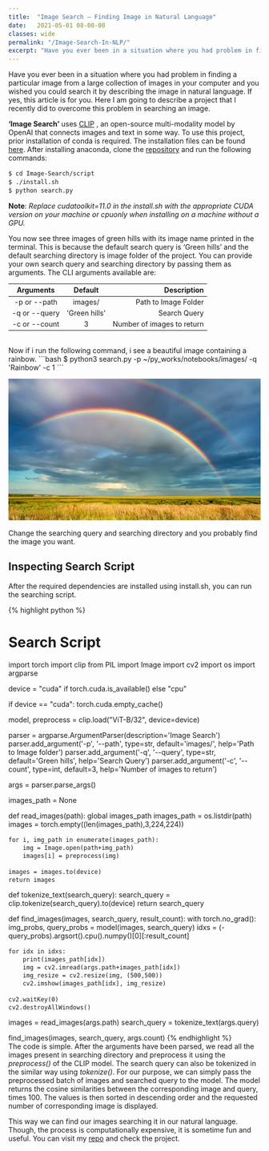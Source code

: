 ```yaml
---
title:  "Image Search — Finding Image in Natural Language"
date:   2021-05-01 08-00-00 
classes: wide
permalink: "/Image-Search-In-NLP/"
excerpt: "Have you ever been in a situation where you had problem in finding a particular image from a large collection of images in your computer?"
---
```

Have you ever been in a situation where you had problem in finding a particular image from a large collection of images in your computer and you wished you could search it by describing the image in natural language. If yes, this article is for you. Here I am going to describe a project that I recently did to overcome this problem in searching an image.

**‘Image Search’** uses [CLIP](https://github.com/openai/CLIP) , an open-source multi-modality model by OpenAI that connects images and text in some way. To use this project, prior installation of conda is required. The installation files can be found [here](https://www.anaconda.com/products/individual). After installing anaconda, clone the [repository](https://github.com/samiptimalsena/Image-Search) and run the following commands:

```bash
$ cd Image-Search/script
$ ./install.sh 
$ python search.py
```

**Note**: *Replace cudatoolkit=11.0 in the install.sh with the appropriate CUDA version on your machine or cpuonly when installing on a machine without a GPU.*

You now see three images of green hills with its image name printed in the terminal. This is because the default search query is ‘Green hills’ and the default searching directory is image folder of the project. You can provide your own search query and searching directory by passing them as arguments. The CLI arguments available are:


| Arguments | Default | Description |
|:----------:|:---------:|-------------:|
| -p or --path | images/ | Path to Image Folder | 
| -q or --query | 'Green hills' | Search Query | 
| -c or --count | 3 | Number of images to return |

<br/>
Now if i run the following command, i see a beautiful image containing a rainbow.
```bash
$ python3 search.py -p ~/py_works/notebooks/images/ -q 'Rainbow' -c 1
```

![Rainbow](/assets/images/Image_Search/rainbow.png)

Change the searching query and searching directory and you probably find the image you want.

## Inspecting Search Script

After the required dependencies are installed using install.sh, you can run the searching script.

{% highlight python %}
# Search Script

import torch
import clip
from PIL import Image
import cv2
import os
import argparse

device = "cuda" if torch.cuda.is_available() else "cpu"

if device == "cuda":
    torch.cuda.empty_cache()
    
model, preprocess = clip.load("ViT-B/32", device=device)

parser = argparse.ArgumentParser(description='Image Search')
parser.add_argument('-p', '--path', type=str, default='images/', help='Path to Image folder')
parser.add_argument('-q', '--query', type=str, default='Green hills', help='Search Query')
parser.add_argument('-c', '--count', type=int, default=3, help='Number of images to return')

args = parser.parse_args()

images_path = None

def read_images(path):
    global images_path
    images_path = os.listdir(path)
    images = torch.empty((len(images_path),3,224,224))
    
    for i, img_path in enumerate(images_path):
        img = Image.open(path+img_path)
        images[i] = preprocess(img)
        
    images = images.to(device)
    return images

def tokenize_text(search_query):
    search_query = clip.tokenize(search_query).to(device)
    return search_query

def find_images(images, search_query, result_count):
    with torch.no_grad():
        img_probs, query_probs = model(images, search_query)
        idxs = (-query_probs).argsort().cpu().numpy()[0][:result_count]
    
    for idx in idxs:
        print(images_path[idx])
        img = cv2.imread(args.path+images_path[idx])
        img_resize = cv2.resize(img, (500,500))
        cv2.imshow(images_path[idx], img_resize)

    cv2.waitKey(0)
    cv2.destroyAllWindows()
    

images = read_images(args.path)
search_query = tokenize_text(args.query)

find_images(images, search_query, args.count)
{% endhighlight %}
<br/>
The code is simple. After the arguments have been parsed, we read all the images present in searching directory and preprocess it using the *preprocess()* of the CLIP model. The search query can also be tokenized in the similar way using *tokenize()*. For our purpose, we can simply pass the preprocessed batch of images and searched query to the model. The model returns the cosine similarities between the corresponding image and query, times 100. The values is then sorted in descending order and the requested number of corresponding image is displayed.

This way we can find our images searching it in our natural language. Though, the process is computationally expensive, it is sometime fun and useful. You can visit my [repo](https://github.com/samiptimalsena/Image-Search) and check the project.